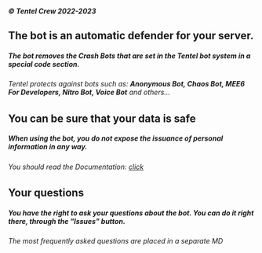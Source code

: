 ##### © Tentel Crew 2022-2023


## The bot is an automatic defender for your server.

##### The bot removes the Crash Bots that are set in the Tentel bot system in a special code section.

###### Tentel protects against bots such as: **Anonymous Bot, Chaos Bot, MEE6 For Developers, Nitro Bot, Voice Bot** and others...

## You can be sure that your data is safe

##### When using the bot, you do not expose the issuance of personal information in any way.

###### You should read the Documentation: [click](https://docs.google.com/document/d/1jQCnubF-uRv1pGlTfu9E1hPP6ZSZcLM_l0TO0lv4wJc/edit?usp=drivesdk)

## Your questions

##### You have the right to ask your questions about the bot. You can do it right there, through the "Issues" button.

###### The most frequently asked questions are placed in a separate MD
